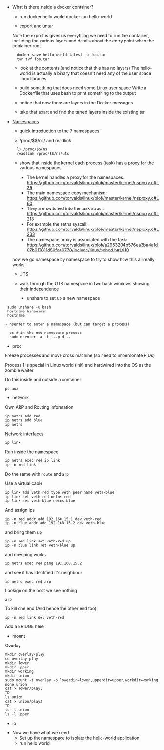- What is there inside a docker container?

  - run docker hello world
    docker run hello-world

  - export and untar

  Note the export is gives us everything we need to run the container, including the various layers
  and details about the entry point when the container runs.

  ```
    docker save hello-world:latest -o foo.tar
    tar tvf foo.tar
  ```

  - look at the contents (and notice that this has no layers)
    The hello-world is actually a binary that doesn't need any of the user space linux libraries

  - build something that does need some Linux user space
    Write a Dockerfile that uses bash to print something to the output

  - notice that now there are layers in the Docker messages

  - take that apart and find the tarred layers inside the existing tar

- [Namespaces](https://www.youtube.com/watch?v=0kJPa-1FuoI)

  - quick introduction to the 7 namespaces

  - /proc/\$\$/ns/ and readlink

  ```
    ls /proc/$$/ns
    readlink /proc/$$/ns/uts
  ```

  - show that inside the kernel each process (task) has a proxy for the various namespaces

    - The kernel handles a proxy for the namespaces: https://github.com/torvalds/linux/blob/master/kernel/nsproxy.c#L29
    - The main namespace copy mechanism: https://github.com/torvalds/linux/blob/master/kernel/nsproxy.c#L60
    - They are switched into the task struct: https://github.com/torvalds/linux/blob/master/kernel/nsproxy.c#L213
    - For example the setns syscall: https://github.com/torvalds/linux/blob/master/kernel/nsproxy.c#L233
    - The namespace proxy is associated with the task: https://github.com/torvalds/linux/blob/a2953204b576ea3ba4afd07b917811d50fc49778/include/linux/sched.h#L910

  now we go namespace by namespace to try to show how this all really works

  - UTS
  - walk through the UTS namespace in two bash windows showing their independence

    - unshare to set up a new namespace

```
 sudo unshare -u bash
 hostname bananaman
 hostname
```

    - nsenter to enter a namespace (but can target a process)

```
  ps # in the new namespace process
  sudo nsenter -a -t ...pid...
```

- proc

Freeze processes and move cross machine (so need to impersonate PIDs)

Process 1 is special in Linux world (init) and hardwired into the OS as the zombie waiter

Do this inside and outside a container

```
ps aux
```

- network

Own ARP and Routing information

```
ip netns add red
ip netns add blue
ip netns
```

Network interfaces

```
ip link
```

Run inside the namespace

```
ip netns exec red ip link
ip -n red link
```

Do the same with `route` and `arp`

Use a virtual cable

```
ip link add veth-red type veth peer name veth-blue
ip link set veth-red netns red
ip link set veth-blue netns blue
```

And assign ips

```
ip -n red addr add 192.168.15.1 dev veth-red
ip -n blue addr add 192.168.15.2 dev veth-blue
```

and bring them up

```
ip -n red link set veth-red up
ip -n blue link set veth-blue up
```

and now ping works

```
ip netns exec red ping 192.168.15.2
```

and see it has identified it's neighbour

```
ip netns exec red arp
```

Lookign on the host we see nothing

```
arp
```

To kill one end (And hence the other end too)

```
ip -n red link del veth-red
```

Add a BRIDGE here

- mount

Overlay

```
mkdir overlay-play
cd overlay-play
mkdir lower
mkdir upper
mkdir working
mkdir union
sudo mount -t overlay -o lowerdir=lower,upperdir=upper,workdir=working none union
cat > lower/play1
^D
ls union
cat > union/play3
^D
ls -l union
ls -l upper
```

- io

* Now we have what we need
  - Set up the namespace to isolate the hello-world application
  - run hello world

